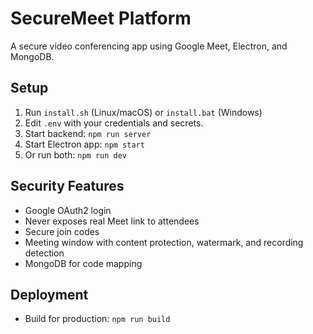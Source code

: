 # SecureMeet Platform

A secure video conferencing app using Google Meet, Electron, and MongoDB.

## Setup

1. Run `install.sh` (Linux/macOS) or `install.bat` (Windows)
2. Edit `.env` with your credentials and secrets.
3. Start backend: `npm run server`
4. Start Electron app: `npm start`
5. Or run both: `npm run dev`

## Security Features

- Google OAuth2 login
- Never exposes real Meet link to attendees
- Secure join codes
- Meeting window with content protection, watermark, and recording detection
- MongoDB for code mapping

## Deployment

- Build for production: `npm run build`
